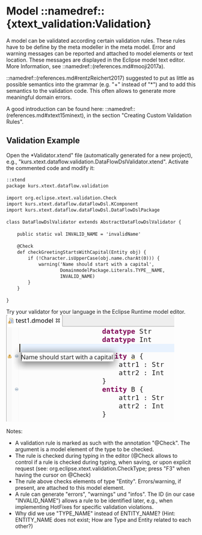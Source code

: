 # Model ::namedref::{xtext_validation:Validation}

A model can be validated according certain validation rules.
These rules have to be define by the meta modeller
in the meta model. Error and warning messages can be reported
and attached to model elements or text location. These
messages are displayed in the Eclipse model text editor.
More Information, see ::namedref::(references.md#mooji2017a).

::namedref::(references.md#rentzReichert2017)
suggested to put as little as possible semantics into
the grammar (e.g. "+" instead of "*") and to add this 
semantics to the validation code. This often allows
to generate more meaningful domain errors.

A good introduction can be found here:
::namedref::(references.md#xtext15minext), in the section 
"Creating Custom Validation Rules".


## Validation Example

Open the *Validator.xtend" file (automatically generated for
a new project), e.g., 
"kurs.xtext.dataflow.validation.DataFlowDslValidator.xtend".
Activate the commented code and modify it:

    ::xtend
    package kurs.xtext.dataflow.validation
    
    import org.eclipse.xtext.validation.Check
    import kurs.xtext.dataflow.dataFlowDsl.KComponent
    import kurs.xtext.dataflow.dataFlowDsl.DataFlowDslPackage
    
    class DataFlowDslValidator extends AbstractDataFlowDslValidator {
        
        public static val INVALID_NAME = 'invalidName'
    
        @Check
        def checkGreetingStartsWithCapital(Entity obj) {
            if (!Character.isUpperCase(obj.name.charAt(0))) {
                warning('Name should start with a capital', 
                        DomainmodelPackage.Literals.TYPE__NAME,
                        INVALID_NAME)
            }
        }

    }

Try your validator for your language in the Eclipse Runtime model editor.
![validation](images/xtext_validation.png "validation")


Notes:

   * A validation rule is marked as such with the annotation "@Check". 
     The argument is a model element of the type to be checked.
   * The rule is checked during typing in the editor 
     (@Check allows to control if a rule is checked during 
     typing, when saving, or upon explicit request
     (see: org.eclipse.xtext.validation.CheckType; 
     press "F3" when having the cursor on @Check)
   * The rule above checks elements of type "Entity". 
     Errors/warning, if present, are attached to this model element.
   * A rule can generate "errors", "warnings" und "infos".
     The ID (in our case "INVALID_NAME") allows a rule to 
     be identified later, e.g., when
     implementing HotFixes for specific validation violations.
   * Why did we use "TYPE_NAME" instead of ENTITY_NAME? (Hint: ENTITY_NAME does
     not exist; How are Type and Entity related to each other?)
 